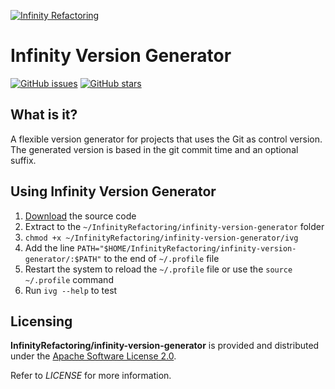 [![Infinity Refactoring](https://goo.gl/8YUdB6)](https://infinityrefactoring.com)

# Infinity Version Generator

[![GitHub issues](https://img.shields.io/github/issues/InfinityRefactoring/infinity-version-generator.svg)](https://github.com/InfinityRefactoring/infinity-version-generator)
[![GitHub stars](https://img.shields.io/github/stars/InfinityRefactoring/infinity-version-generator.svg)](https://github.com/InfinityRefactoring/infinity-version-generator)

## What is it?

A flexible version generator for projects that uses the Git as control version.
The generated version is based in the git commit time and an optional suffix.

## Using Infinity Version Generator

1. [Download](https://github.com/InfinityRefactoring/infinity-version-generator/archive/master.zip) the source code
1. Extract to the `~/InfinityRefactoring/infinity-version-generator` folder
1. `chmod +x ~/InfinityRefactoring/infinity-version-generator/ivg`
1. Add the line `PATH="$HOME/InfinityRefactoring/infinity-version-generator/:$PATH"` to the end of `~/.profile` file
1. Restart the system to reload the `~/.profile` file or use the `source ~/.profile` command
1. Run `ivg --help` to test

## Licensing

**InfinityRefactoring/infinity-version-generator** is provided and distributed under the [Apache Software License 2.0](http://www.apache.org/licenses/LICENSE-2.0).

Refer to *LICENSE* for more information.
